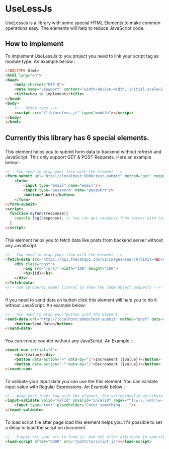 # UseLessJs
UseLessJs is a library with some special HTML Elements to make common operations easy. The elements will help to reduce JavaScript code. 

## How to implement
To implement UseLessJs to you project you need to link your script tag as module type. An example bellow : 
```html
<!DOCTYPE html>
<html lang="en">
<head>
    <meta charset="UTF-8">
    <meta name="viewport" content="width=device-width, initial-scale=1.0">
    <title>How to implement</title>
</head>
<body>
    <!-- Other tags -->
    <script src="/lib/useless.js" type="module"></script>
</body>
</html>
```



## Currently this library has 6 special elements. 

### <form-submit></form-submit> 
This element helps you to submit form data to backend without refresh and JavaScript. This only support GET & POST Requests. Here an example below : 

```html
<!-- You need to wrap your form with the element -->
<form-submit url="http://localhost:9000/test-submit" method="get" response="myfunc">
    <form>
        <input type="email" name="email"/>
        <input type="password" name="password"/>
        <button>Submit</button>
    </form>
</form-submit>
<script>
  function myfunc(response){
    console.log(response); // You can get response from server with callback function.
  }
</script>
```

### <fetch-data><fetch-data>
This element helps you to fetch data like posts from backend server without any JavaScript.

```html
<!-- You need to wrap your item with the element -->
<fetch-data src="https://api.thecatapi.com/v1/images/search?limit=4&breed_ids=beng&api_key=REPLACE_ME">
    <div class="post">
        <img src="{url}" width="100" height="100">
        <h3>{id}</h3>
    </div>
</fetch-data>
<!-- use {property_name} literal to show the JSON object property -->
```

### <send-data></send-data>
If you need to send data on button click this element will help you to do it without JavaScript. An example below:

```html
<!-- You need to wrap your button with the element -->
<send-data url="http://localhost:9000/test-submit" method="post" data-user="1" response="myfunc">
    <button>Send Data</button> 
</send-data>
```

### <count-num></count-num>
You can create counter without any JavaScript. An Example : 

```html
<count-num initial="0">
    <div>{value}</div>
    <button data-action="+" data-by="1">Increament ({value})</button>
    <button data-action="-" data-by="1">Decreament ({value})</button>
</count-num>
```

### <input-validate></input-validate>
To validate your input data you can use the this element. You can validate input value with Regular Expressions. An Example below : 

```html
<!-- Wrap your input tag with the element, the valid/invalid attribute use to add class by valid/invalid data. -->
<input-validate valid="valid" invalid="invalid" regex="^[\w-\.]+@([\w-]+\.)+[\w-]{2,4}$">
    <input type="text" placeholder="Enter something...."/>
</input-validate>
```

### <load-script></load-script>
To load script file after page load this element helps you. It's possible to set a delay to load the script on document.

```html
<!-- Simply set your src to load js. And set after attribute to specify delay -->
<load-script after="5000" src="/path/to/script.js"></load-script>
```